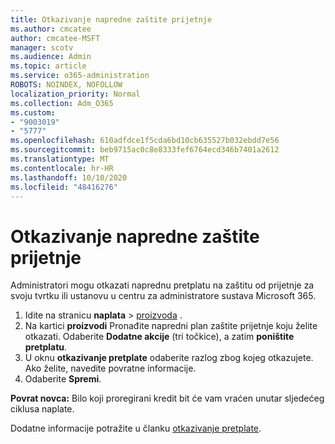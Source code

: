 ```yaml
---
title: Otkazivanje napredne zaštite prijetnje
ms.author: cmcatee
author: cmcatee-MSFT
manager: scotv
ms.audience: Admin
ms.topic: article
ms.service: o365-administration
ROBOTS: NOINDEX, NOFOLLOW
localization_priority: Normal
ms.collection: Adm_O365
ms.custom:
- "9003019"
- "5777"
ms.openlocfilehash: 610adfdce1f5cda6bd10cb635527b032ebdd7e56
ms.sourcegitcommit: beb9715ac0c8e8333fef6764ecd346b7401a2612
ms.translationtype: MT
ms.contentlocale: hr-HR
ms.lasthandoff: 10/10/2020
ms.locfileid: "48416276"
---
```

# <a name="cancel-advanced-threat-protection"></a>Otkazivanje napredne zaštite prijetnje

Administratori mogu otkazati naprednu pretplatu na zaštitu od prijetnje za svoju tvrtku ili ustanovu u centru za administratore sustava Microsoft 365.

1. Idite na stranicu **naplata**  >  [proizvoda](https://go.microsoft.com/fwlink/p/?linkid=842054) .
2. Na kartici **proizvodi** Pronađite napredni plan zaštite prijetnje koju želite otkazati. Odaberite **Dodatne akcije** (tri točkice), a zatim **poništite pretplatu**.
3. U oknu **otkazivanje pretplate** odaberite razlog zbog kojeg otkazujete. Ako želite, navedite povratne informacije.
4. Odaberite **Spremi**.

**Povrat novca:** Bilo koji proregirani kredit bit će vam vraćen unutar sljedećeg ciklusa naplate.

Dodatne informacije potražite u članku [otkazivanje pretplate](https://docs.microsoft.com/microsoft-365/commerce/subscriptions/cancel-your-subscription).